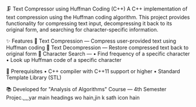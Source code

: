 🗜️ Text Compressor using Huffman Coding (C++)
A C++ implementation of text compression using the Huffman coding algorithm.
This project provides functionality for compressing text input, decompressing it back to its original form, and searching for character-specific information.

✨ Features
🔹 Text Compression — Compress user-provided text using Huffman coding
🔹 Text Decompression — Restore compressed text back to original form
🔹 Character Search —
• Find frequency of a specific character
• Look up Huffman code of a specific character

🚀 Prerequisites
• C++ compiler with C++11 support or higher
• Standard Template Library (STL)

📚 Developed for
"Analysis of Algorithms" Course — 4th Semester Projec.,,,,yar main headings wo hain,jin k sath icon hain

